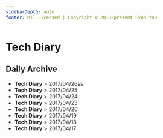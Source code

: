 ```yaml
---
sidebarDepth: auto
footer: MIT Licensed | Copyright © 2018-present Evan You
---
```


# Tech Diary
## Daily Archive
* <router-link to="/diary/2018-04-26.html"><b>Tech Diary</b> &gt; 2017/04/26ss</router-link>
* <router-link to="/diary/2018-04-25.html"><b>Tech Diary</b> &gt; 2017/04/25</router-link>
* <router-link to="/diary/2018-04-24.html"><b>Tech Diary</b> &gt; 2017/04/24</router-link>
* <router-link to="/diary/2018-04-23.html"><b>Tech Diary</b> &gt; 2017/04/23</router-link>
* <router-link to="/diary/2018-04-20.html"><b>Tech Diary</b> &gt; 2017/04/20</router-link>
* <router-link to="/diary/2018-04-19.html"><b>Tech Diary</b> &gt; 2017/04/19</router-link>
* <router-link to="/diary/2018-04-18.html"><b>Tech Diary</b> &gt; 2017/04/18</router-link>
* <router-link to="/diary/2018-04-17.html"><b>Tech Diary</b> &gt; 2017/04/17</router-link>




